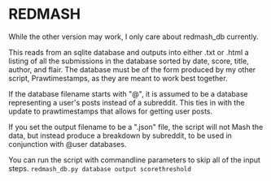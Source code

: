 REDMASH
==========

While the other version may work, I only care about redmash_db currently.

This reads from an sqlite database and outputs into either .txt or .html a listing of all the submissions in the database sorted by date, score, title, author, and flair. The database must be of the form produced by my other script, Prawtimestamps, as they are meant to work best together.

If the database filename starts with "@", it is assumed to be a database representing a user's posts instead of a subreddit. This ties in with the update to prawtimestamps that allows for getting user posts.

If you set the output filename to be a ".json" file, the script will not Mash the data, but instead produce a breakdown by subreddit, to be used in conjunction with @user databases.

You can run the script with commandline parameters to skip all of the input steps. `redmash_db.py database output scorethreshold`